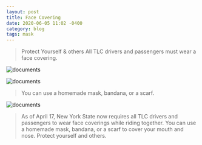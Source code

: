 ```yaml
---
layout: post
title: Face Covering
date: 2020-06-05 11:02 -0400
category: blog
tags: mask
---
```


> Protect Yourself & others
All TLC drivers and passengers must wear a face covering.

![documents]({{site.baseurl}}/images/man-in-medical-mask.jpg)

![documents]({{site.baseurl}}/images/face-mask-on.jpg)

> You can use a homemade mask, bandana, or a scarf.

![documents]({{site.baseurl}}/images/man-wearing-bandana.jpg)

> As of April 17, New York State now requires all TLC drivers and passengers to wear face coverings while riding together. You can use a homemade mask, bandana, or a scarf to cover your mouth and nose. Protect yourself and others.
